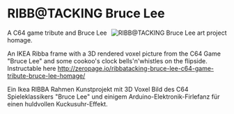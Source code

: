 # RIBB@TACKING Bruce Lee
<a href="http://zeropage.io/ribbatacking-bruce-lee-c64-game-tribute-bruce-lee-homage/"><img alt="RIBB@TACKING Bruce Lee art project" align="right" src="http://zeropage.io/wp-content/uploads/bruce-lee-voxel-on-wall-1-150x150.jpg" /></a>
A C64 game tribute and Bruce Lee homage.

An IKEA Ribba frame with a 3D rendered voxel picture from the C64 Game "Bruce Lee" and some cookoo's clock bells'n'whistles on the flipside. Instructable here http://zeropage.io/ribbatacking-bruce-lee-c64-game-tribute-bruce-lee-homage/

Ein Ikea RIBBA Rahmen Kunstprojekt mit 3D Voxel Bild des C64 Spieleklassikers "Bruce Lee" und einigem Arduino-Elektronik-Firlefanz für einen huldvollen Kuckusuhr-Effekt.


